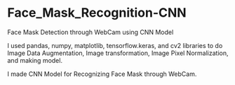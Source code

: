 # Face_Mask_Recognition-CNN
Face Mask Detection through WebCam using CNN Model

I used pandas, numpy, matplotlib, tensorflow.keras, and cv2 libraries to do Image Data Augmentation, Image transformation, Image Pixel Normalization, and making model.

I made CNN Model for Recognizing Face Mask through WebCam.
